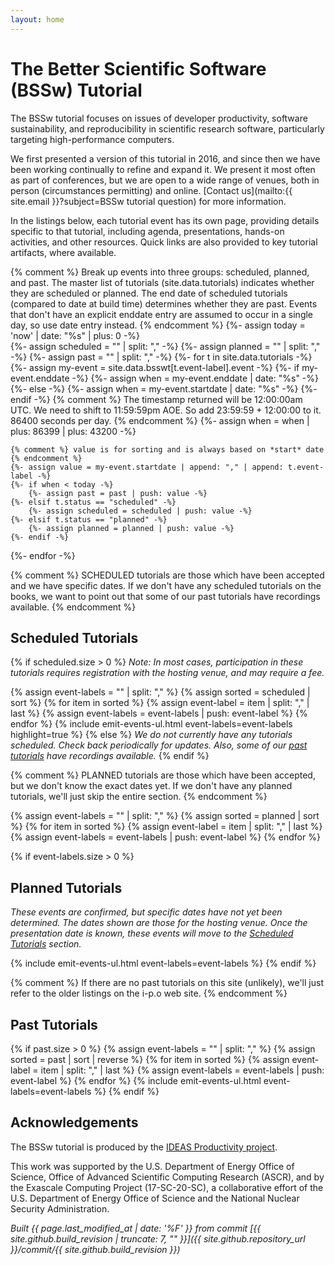 ```yaml
---
layout: home
---
```

# The Better Scientific Software (BSSw) Tutorial

The BSSw tutorial focuses on issues of developer productivity, software sustainability, and reproducibility in scientific research software, particularly targeting high-performance computers.

We first presented a version of this tutorial in 2016, and since then we have been working continually to refine and expand it.  We present it most often as part of conferences, but we are open to a wide range of venues, both in person (circumstances permitting) and online.  [Contact us](mailto:{{ site.email }}?subject=BSSw tutorial question) for more information.

In the listings below, each tutorial event has its own page, providing details specific to that tutorial, including agenda, presentations, hands-on activities, and other resources.  Quick links are also provided to key tutorial artifacts, where available.

{% comment %}
  Break up events into three groups: scheduled, planned, and past.
  The master list of tutorials (site.data.tutorials) indicates whether they are scheduled or planned.
  The end date of scheduled tutorials (compared to date at build time) determines whether they are past.
  Events that don't have an explicit enddate entry are assumed to occur in a single day, so use date entry instead.
{% endcomment %}
{%- assign today = 'now' | date: "%s" | plus: 0 -%}  
{%- assign scheduled = "" | split: "," -%}
{%- assign planned = "" | split: "," -%}
{%- assign past = "" | split: "," -%}
{%- for t in site.data.tutorials -%}
    {%- assign my-event = site.data.bsswt[t.event-label].event -%}
    {%- if my-event.enddate -%}
      {%- assign when = my-event.enddate | date: "%s" -%}
    {%- else -%}
       {%- assign when = my-event.startdate | date: "%s" -%}
    {%- endif -%}
    {% comment %} 
      The timestamp returned will be 12:00:00am UTC. We need to shift to 11:59:59pm AOE. 
      So add 23:59:59 + 12:00:00 to it.  86400 seconds per day.
    {% endcomment %}
    {%- assign when = when | plus: 86399 | plus: 43200 -%}
      
    {% comment %} value is for sorting and is always based on *start* date {% endcomment %}
    {%- assign value = my-event.startdate | append: "," | append: t.event-label -%}
    {%- if when < today -%}
        {%- assign past = past | push: value -%}
    {%- elsif t.status == "scheduled" -%}
        {%- assign scheduled = scheduled | push: value -%}
    {%- elsif t.status == "planned" -%}
        {%- assign planned = planned | push: value -%}
    {%- endif -%}
{%- endfor -%}

{% comment %}
    SCHEDULED tutorials are those which have been accepted and we have specific dates.
    If we don't have any scheduled tutorials on the books, we want to point out that
    some of our past tutorials have recordings available.
{% endcomment %}
## Scheduled Tutorials

{% if scheduled.size > 0 %}
*Note: In most cases, participation in these tutorials requires registration with the hosting venue, and may require a fee.*

  {% assign event-labels = "" | split: "," %}
  {% assign sorted = scheduled | sort %}
  {% for item in sorted %}
    {% assign event-label = item | split: "," | last %}
    {% assign event-labels = event-labels | push: event-label %}
  {% endfor %}
  {% include emit-events-ul.html event-labels=event-labels highlight=true %}
{% else %}
*We do not currently have any tutorials scheduled.  Check back periodically for updates.  Also, some of our [past tutorials](#past-tutorials) have recordings available.*
{% endif %}

{% comment %}
    PLANNED tutorials are those which have been accepted, but we don't know the exact dates yet.
    If we don't have any planned tutorials, we'll just skip the entire section.
{% endcomment %}

{% assign event-labels = "" | split: "," %}
{% assign sorted = planned | sort %}
{% for item in sorted %}
  {% assign event-label = item | split: "," | last %}
  {% assign event-labels = event-labels | push: event-label %}
{% endfor %}

{% if event-labels.size > 0 %}
## Planned Tutorials

*These events are confirmed, but specific dates have not yet been determined.  The dates shown are those for the hosting venue. Once the presentation date is known, these events will move to the [Scheduled Tutorials](#scheduled-tutorials) section.*

{% include emit-events-ul.html event-labels=event-labels %}
{% endif %}

{% comment %}
    If there are no past tutorials on this site (unlikely), we'll just refer to the older listings
    on the i-p.o web site.
{% endcomment %}
## Past Tutorials

{% if past.size > 0 %}
  {% assign event-labels = "" | split: "," %}
  {% assign sorted = past | sort | reverse %}
  {% for item in sorted %}
    {% assign event-label = item | split: "," | last %}
    {% assign event-labels = event-labels | push: event-label %}
  {% endfor %}
  {% include emit-events-ul.html event-labels=event-labels %}
{% endif %}

## Acknowledgements

The BSSw tutorial is produced by the [IDEAS Productivity project](https://ideas-productivity.org).

This work was supported by the U.S. Department of Energy Office of Science, Office of Advanced Scientific Computing Research (ASCR), and by the Exascale Computing Project (17-SC-20-SC), a collaborative effort of the U.S. Department of Energy Office of Science and the National Nuclear Security Administration.

*Built {{ page.last_modified_at | date: '%F' }} from commit [{{ site.github.build_revision | truncate: 7, "" }}]({{ site.github.repository_url }}/commit/{{ site.github.build_revision }})*

